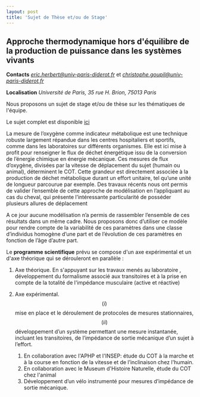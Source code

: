 ```yaml
---
layout: post
title: 'Sujet de Thèse et/ou de Stage'
---
```


## **Approche thermodynamique hors d'équilibre de la production de puissance dans les systèmes vivants**

**Contacts** *eric.herbert@univ-paris-diderot.fr* et *christophe.goupil@univ-paris-diderot.fr*

**Localisation** *Université de Paris, 35 rue H. Brion, 75013 Paris*

Nous proposons un sujet de stage et/ou de thèse sur les thématiques de l'équipe.

Le sujet complet est disponible [ici](/doc_eh/sujet_doctorat.pdf)


La mesure de l’oxygène comme indicateur métabolique est une technique robuste largement répandue dans les
centres hospitaliers et sportifs, comme dans les laboratoires sur différents organismes. Elle est ici mise à profit pour renseigner le flux de
déchet énergétique issu de la conversion de l’énergie chimique en énergie mécanique. Ces mesures de flux d’oxygène,
divisées par la vitesse de déplacement du sujet (humain ou animal), déterminent le COT. Cette grandeur est
directement associée à la production de déchet métabolique durant un effort unitaire, tel qu’une unité de longueur
parcourue par exemple. Des travaux récents nous ont permis de valider l’ensemble de cette approche de modélisation
en l’appliquant au cas du cheval, qui présente l’intéressante particularité de posséder plusieurs allures de déplacement

A ce jour aucune modélisation n’a permis de rassembler l’ensemble de ces résultats dans un même cadre. Nous
proposons donc d’utiliser ce modèle pour rendre compte de la variabilité de ces paramètres dans une classe
d’individus homogène d’une part et de l’évolution de ces paramètres en fonction de l’âge d’autre part.




Le **programme scientifique** prévu se compose d'un axe expérimental et un d'axe théorique qui se dérouleront en parallèle :


1. Axe théorique.
     En s'appuyant sur les travaux menés au laboratoire , développement du formalisme associé aux transitoires et à la prise en compte de la totalité de l'impédance musculaire (active et réactive)
    
2. Axe expérimental. 
$$(i)$$ mise en place et le déroulement de protocoles de mesures stationnaires, $$(ii)$$  développement d’un système permettant une mesure instantanée, incluant les transitoires, de l’impédance de sortie mécanique d’un sujet à l’effort.
  
    1. En collaboration avec l'APHP et l'INSEP: étude du COT à la marche et à la course en fonction de la vitesse et de l’inclinaison chez l'humain. 
    1. En collaboration avec le Museum d'Histoire Naturelle, étude du COT chez l'animal
    1. Développement d’un vélo instrumenté pour mesures d’impédance de sortie mécanique.
  
  

